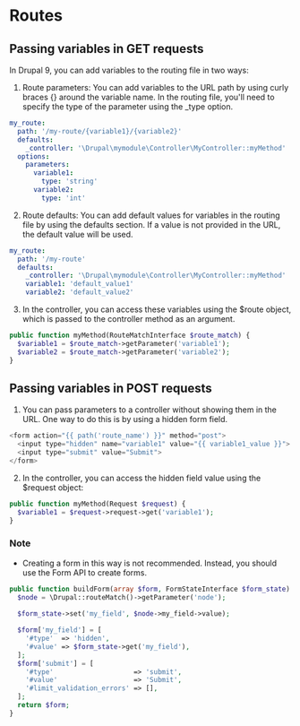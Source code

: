 # Routes

## Passing variables in GET requests

In Drupal 9, you can add variables to the routing file in two ways:

1. Route parameters: You can add variables to the URL path by using curly braces {} around the variable name. In the routing file, you'll need to specify the type of the parameter using the _type option.

```yaml
my_route:
  path: '/my-route/{variable1}/{variable2}'
  defaults:
    _controller: '\Drupal\mymodule\Controller\MyController::myMethod'
  options:
    parameters:
      variable1:
        type: 'string'
      variable2:
        type: 'int'
```

2. Route defaults: You can add default values for variables in the routing file by using the defaults section. If a value is not provided in the URL, the default value will be used.

```yaml
my_route:
  path: '/my-route'
  defaults:
    _controller: '\Drupal\mymodule\Controller\MyController::myMethod'
    variable1: 'default_value1'
    variable2: 'default_value2'
```

3. In the controller, you can access these variables using the $route object, which is passed to the controller method as an argument.

```php
public function myMethod(RouteMatchInterface $route_match) {
  $variable1 = $route_match->getParameter('variable1');
  $variable2 = $route_match->getParameter('variable2');
}
```

## Passing variables in POST requests

1. You can pass parameters to a controller without showing them in the URL. One way to do this is by using a hidden form field.

```php
<form action="{{ path('route_name') }}" method="post">
  <input type="hidden" name="variable1" value="{{ variable1_value }}">
  <input type="submit" value="Submit">
</form>
```

2. In the controller, you can access the hidden field value using the $request object:

```php
public function myMethod(Request $request) {
  $variable1 = $request->request->get('variable1');
}
```

### Note

- Creating a form in this way is not recommended. Instead, you should use the Form API to create forms.

```php
public function buildForm(array $form, FormStateInterface $form_state) {
  $node = \Drupal::routeMatch()->getParameter('node');
  
  $form_state->set('my_field', $node->my_field->value);

  $form['my_field'] = [
    '#type'  => 'hidden',
    '#value' => $form_state->get('my_field'),
  ];
  $form['submit'] = [
    '#type'                    => 'submit',
    '#value'                   => 'Submit',
    '#limit_validation_errors' => [],
  ];
  return $form;
}
```